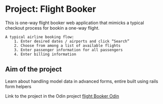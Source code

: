 # Project: Flight Booker

This is one-way flight booker web application that mimicks a typical checkout process for bookin a one-way flight.

    A typical airline booking flow:
        1. Enter desired dates / airports and click “Search”
        2. Choose from among a list of available flights
        3. Enter passenger information for all passengers
        4. Enter billing information

## Aim of the project
Learn about handling model data in advanced forms, entire built using rails form helpers


Link to the project in the Odin project
[flight Booker Odin](https://www.theodinproject.com/lessons/ruby-on-rails-flight-booker)
